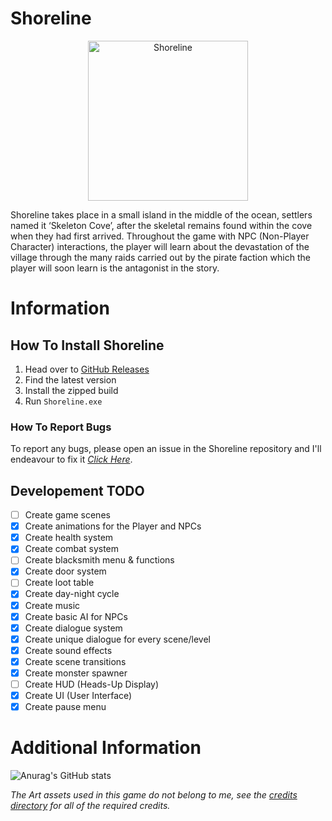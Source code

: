 # Shoreline
<p align="center">
      <img width="256" src="https://i.imgur.com/ObzHSAc.png" alt="Shoreline">
</p>


Shoreline takes place in a small island in the middle of the ocean, settlers named it ‘Skeleton Cove’, after the skeletal remains found within the cove when they had first arrived. Throughout the game with NPC (Non-Player Character) interactions, the player will learn about the devastation of the village through the many raids carried out by the pirate faction which the player will soon learn is the antagonist in the story.

# Information
## How To Install Shoreline
1. Head over to [GitHub Releases](https://github.com/479626/Shoreline/releases)
2. Find the latest version
3. Install the zipped build
4. Run `Shoreline.exe`

### How To Report Bugs
To report any bugs, please open an issue in the Shoreline repository and I'll endeavour to fix it _[Click Here](https://github.com/479626/Shoreline/issues)_.

## Developement TODO
- [ ] Create game scenes
- [x] Create animations for the Player and NPCs
- [x] Create health system
- [x] Create combat system
- [ ] Create blacksmith menu & functions
- [x] Create door system
- [ ] Create loot table
- [x] Create day-night cycle
- [x] Create music
- [x] Create basic AI for NPCs
- [x] Create dialogue system
- [x] Create unique dialogue for every scene/level
- [x] Create sound effects
- [x] Create scene transitions
- [x] Create monster spawner
- [ ] Create HUD (Heads-Up Display)
- [x] Create UI (User Interface)
- [x] Create pause menu

# Additional Information
![Anurag's GitHub stats](https://github-readme-stats.vercel.app/api?username=479626&count_private=true&hide=prs,contribs&theme=tokyonight)

_The Art assets used in this game do not belong to me, see the [credits directory](https://github.com/479626/Shoreline/tree/main/credits) for all of the required credits._
